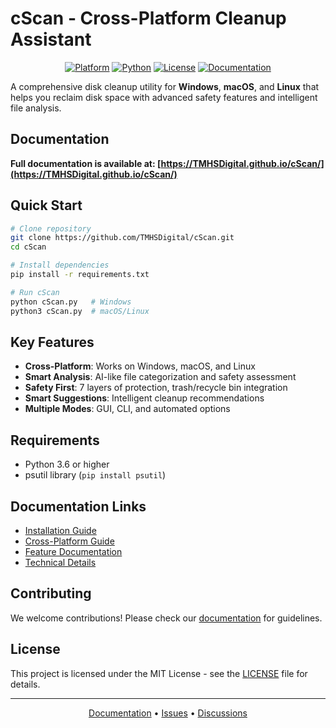 <p align="center"><h1>cScan - Cross-Platform Cleanup Assistant</h1></p>

<p align="center">
  <a href="https://github.com/TMHSDigital/cScan"><img src="https://img.shields.io/badge/platform-Windows%20%7C%20macOS%20%7C%20Linux-blue.svg" alt="Platform"></a>
  <a href="https://www.python.org/"><img src="https://img.shields.io/badge/python-3.6%2B-green.svg" alt="Python"></a>
  <a href="LICENSE"><img src="https://img.shields.io/badge/license-MIT-orange.svg" alt="License"></a>
  <a href="https://TMHSDigital.github.io/cScan/"><img src="https://img.shields.io/badge/docs-GitHub%20Pages-brightgreen.svg" alt="Documentation"></a>
</p>

A comprehensive disk cleanup utility for **Windows**, **macOS**, and **Linux** that helps you reclaim disk space with advanced safety features and intelligent file analysis.

## Documentation

**Full documentation is available at: [https://TMHSDigital.github.io/cScan/](https://TMHSDigital.github.io/cScan/)**

## Quick Start

```bash
# Clone repository
git clone https://github.com/TMHSDigital/cScan.git
cd cScan

# Install dependencies
pip install -r requirements.txt

# Run cScan
python cScan.py   # Windows
python3 cScan.py  # macOS/Linux
```

## Key Features

- **Cross-Platform**: Works on Windows, macOS, and Linux
- **Smart Analysis**: AI-like file categorization and safety assessment
- **Safety First**: 7 layers of protection, trash/recycle bin integration
- **Smart Suggestions**: Intelligent cleanup recommendations
- **Multiple Modes**: GUI, CLI, and automated options

## Requirements

- Python 3.6 or higher
- psutil library (`pip install psutil`)

## Documentation Links

- [Installation Guide](https://TMHSDigital.github.io/cScan/README.html)
- [Cross-Platform Guide](https://TMHSDigital.github.io/cScan/CROSS_PLATFORM_GUIDE.html)
- [Feature Documentation](https://TMHSDigital.github.io/cScan/IMPROVEMENTS.html)
- [Technical Details](https://TMHSDigital.github.io/cScan/FIXES_APPLIED.html)

## Contributing

We welcome contributions! Please check our [documentation](https://TMHSDigital.github.io/cScan/) for guidelines.

## License

This project is licensed under the MIT License - see the [LICENSE](LICENSE) file for details.

---

<p align="center">
  <a href="https://TMHSDigital.github.io/cScan/">Documentation</a> •
  <a href="https://github.com/TMHSDigital/cScan/issues">Issues</a> •
  <a href="https://github.com/TMHSDigital/cScan/discussions">Discussions</a>
</p> 